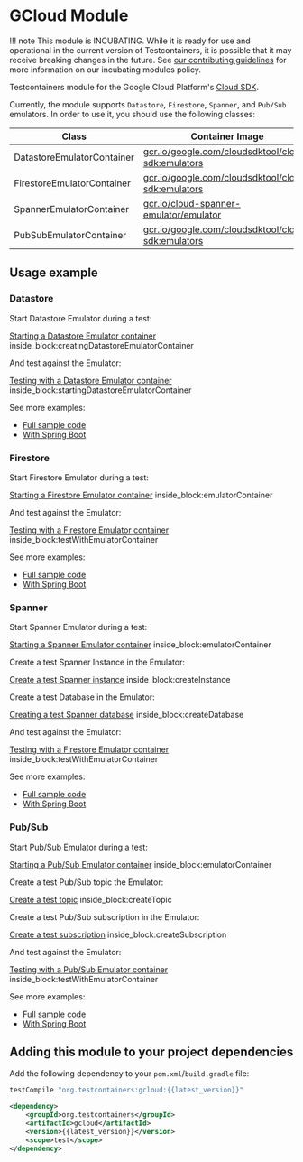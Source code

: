 # GCloud Module

!!! note
    This module is INCUBATING. While it is ready for use and operational in the current version of Testcontainers, it is possible that it may receive breaking changes in the future. See [our contributing guidelines](/contributing/#incubating-modules) for more information on our incubating modules policy.

Testcontainers module for the Google Cloud Platform's [Cloud SDK](https://cloud.google.com/sdk/).

Currently, the module supports `Datastore`, `Firestore`, `Spanner`, and `Pub/Sub` emulators. In order to use it, you should use the following classes:

Class | Container Image
-|-
DatastoreEmulatorContainer | [gcr.io/google.com/cloudsdktool/cloud-sdk:emulators](https://gcr.io/google.com/cloudsdktool/cloud-sdk)
FirestoreEmulatorContainer | [gcr.io/google.com/cloudsdktool/cloud-sdk:emulators](https://gcr.io/google.com/cloudsdktool/cloud-sdk)
SpannerEmulatorContainer | [gcr.io/cloud-spanner-emulator/emulator](https://gcr.io/cloud-spanner-emulator/emulator)
PubSubEmulatorContainer | [gcr.io/google.com/cloudsdktool/cloud-sdk:emulators](https://gcr.io/google.com/cloudsdktool/cloud-sdk)

## Usage example

### Datastore

Start Datastore Emulator during a test:

<!--codeinclude-->
[Starting a Datastore Emulator container](../../modules/gcloud/src/test/java/org/testcontainers/containers/DatastoreEmulatorContainerTest.java) inside_block:creatingDatastoreEmulatorContainer
<!--/codeinclude-->

And test against the Emulator:

<!--codeinclude-->
[Testing with a Datastore Emulator container](../../modules/gcloud/src/test/java/org/testcontainers/containers/DatastoreEmulatorContainerTest.java) inside_block:startingDatastoreEmulatorContainer
<!--/codeinclude-->

See more examples:

 * [Full sample code](../../modules/gcloud/src/test/java/org/testcontainers/containers/DatastoreEmulatorContainerTest.java)
 * [With Spring Boot](https://github.com/saturnism/testcontainers-gcloud-examples/tree/main/springboot/datastore-example/src/test/java/com/example/springboot/datastore) 

### Firestore 

Start Firestore Emulator during a test:

<!--codeinclude-->
[Starting a Firestore Emulator container](../../modules/gcloud/src/test/java/org/testcontainers/containers/FirestoreEmulatorContainerTest.java) inside_block:emulatorContainer
<!--/codeinclude-->

And test against the Emulator:

<!--codeinclude-->
[Testing with a Firestore Emulator container](../../modules/gcloud/src/test/java/org/testcontainers/containers/FirestoreEmulatorContainerTest.java) inside_block:testWithEmulatorContainer
<!--/codeinclude-->

See more examples:

 * [Full sample code](../../modules/gcloud/src/test/java/org/testcontainers/containers/FirestoreEmulatorContainerTest.java)
 * [With Spring Boot](https://github.com/saturnism/testcontainers-gcloud-examples/tree/main/springboot/firestore-example/src/test/java/com/example/springboot/firestore/FirestoreIntegrationTests.java)

### Spanner 

Start Spanner Emulator during a test:

<!--codeinclude-->
[Starting a Spanner Emulator container](../../modules/gcloud/src/test/java/org/testcontainers/containers/SpannerEmulatorContainerTest.java) inside_block:emulatorContainer
<!--/codeinclude-->

Create a test Spanner Instance in the Emulator:

<!--codeinclude-->
[Create a test Spanner instance](../../modules/gcloud/src/test/java/org/testcontainers/containers/SpannerEmulatorContainerTest.java) inside_block:createInstance
<!--/codeinclude-->

Create a test Database in the Emulator:

<!--codeinclude-->
[Creating a test Spanner database](../../modules/gcloud/src/test/java/org/testcontainers/containers/SpannerEmulatorContainerTest.java) inside_block:createDatabase
<!--/codeinclude-->

And test against the Emulator:

<!--codeinclude-->
[Testing with a Firestore Emulator container](../../modules/gcloud/src/test/java/org/testcontainers/containers/SpannerEmulatorContainerTest.java) inside_block:testWithEmulatorContainer
<!--/codeinclude-->

See more examples:

 * [Full sample code](../../modules/gcloud/src/test/java/org/testcontainers/containers/SpannerEmulatorContainerTest.java)
 * [With Spring Boot](https://github.com/saturnism/testcontainers-gcloud-examples/tree/main/springboot/spanner-example/src/test/java/com/example/springboot/spanner/SpannerIntegrationTests.java)

### Pub/Sub 

Start Pub/Sub Emulator during a test:

<!--codeinclude-->
[Starting a Pub/Sub Emulator container](../../modules/gcloud/src/test/java/org/testcontainers/containers/PubSubEmulatorContainerTest.java) inside_block:emulatorContainer
<!--/codeinclude-->

Create a test Pub/Sub topic the Emulator:

<!--codeinclude-->
[Create a test topic](../../modules/gcloud/src/test/java/org/testcontainers/containers/PubSubEmulatorContainerTest.java) inside_block:createTopic
<!--/codeinclude-->

Create a test Pub/Sub subscription in the Emulator:

<!--codeinclude-->
[Create a test subscription](../../modules/gcloud/src/test/java/org/testcontainers/containers/PubSubEmulatorContainerTest.java) inside_block:createSubscription
<!--/codeinclude-->

And test against the Emulator:

<!--codeinclude-->
[Testing with a Pub/Sub Emulator container](../../modules/gcloud/src/test/java/org/testcontainers/containers/PubSubEmulatorContainerTest.java) inside_block:testWithEmulatorContainer
<!--/codeinclude-->

See more examples:

 * [Full sample code](../../modules/gcloud/src/test/java/org/testcontainers/containers/PubSubEmulatorContainerTest.java)
 * [With Spring Boot](https://github.com/saturnism/testcontainers-gcloud-examples/tree/main/springboot/pubsub-example/src/test/java/com/example/springboot/pubsub/PubSubIntegrationTests.java)

## Adding this module to your project dependencies

Add the following dependency to your `pom.xml`/`build.gradle` file:

```groovy tab='Gradle'
testCompile "org.testcontainers:gcloud:{{latest_version}}"
```

```xml tab='Maven'
<dependency>
    <groupId>org.testcontainers</groupId>
    <artifactId>gcloud</artifactId>
    <version>{{latest_version}}</version>
    <scope>test</scope>
</dependency>
```
